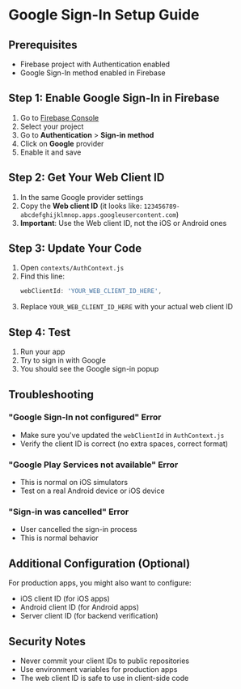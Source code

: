 # Google Sign-In Setup Guide

## Prerequisites
- Firebase project with Authentication enabled
- Google Sign-In method enabled in Firebase

## Step 1: Enable Google Sign-In in Firebase

1. Go to [Firebase Console](https://console.firebase.google.com/)
2. Select your project
3. Go to **Authentication** > **Sign-in method**
4. Click on **Google** provider
5. Enable it and save

## Step 2: Get Your Web Client ID

1. In the same Google provider settings
2. Copy the **Web client ID** (it looks like: `123456789-abcdefghijklmnop.apps.googleusercontent.com`)
3. **Important**: Use the Web client ID, not the iOS or Android ones

## Step 3: Update Your Code

1. Open `contexts/AuthContext.js`
2. Find this line:
   ```javascript
   webClientId: 'YOUR_WEB_CLIENT_ID_HERE',
   ```
3. Replace `YOUR_WEB_CLIENT_ID_HERE` with your actual web client ID

## Step 4: Test

1. Run your app
2. Try to sign in with Google
3. You should see the Google sign-in popup

## Troubleshooting

### "Google Sign-In not configured" Error
- Make sure you've updated the `webClientId` in `AuthContext.js`
- Verify the client ID is correct (no extra spaces, correct format)

### "Google Play Services not available" Error
- This is normal on iOS simulators
- Test on a real Android device or iOS device

### "Sign-in was cancelled" Error
- User cancelled the sign-in process
- This is normal behavior

## Additional Configuration (Optional)

For production apps, you might also want to configure:
- iOS client ID (for iOS apps)
- Android client ID (for Android apps)
- Server client ID (for backend verification)

## Security Notes

- Never commit your client IDs to public repositories
- Use environment variables for production apps
- The web client ID is safe to use in client-side code




